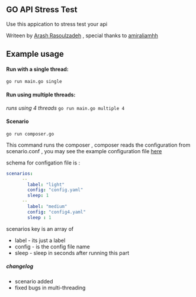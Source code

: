 ## GO API Stress Test
Use this appication to stress test your api

Writeen by [Arash Rasoulzadeh]("http://twitter.com/x3n0b1a") , special thanks to [amiraliamhh](https://github.com/amiraliamhh) 

## Example usage

#### Run with a single thread:
`go run main.go single`

#### Run using multiple threads:
*runs using 4 threads*
`go run main.go multiple 4`
#### Scenario 
`go run composer.go`

This command runs the composer , composer reads the configuration from scenario.conf , you may see the example configuration file [here](https://github.com/arashrasoulzadeh/GoStreestTest/blob/master/scenario.yaml)

schema for configation file is :

```yaml
scenarios:
      --
        label: "light"
        config: "config.yaml"
        sleep: 1
      --
        label: "medium"
        config: "config4.yaml"
        sleep : 1
```

scenarios key is an array of 
* label - its just a label
* config - is the config file name
* sleep - sleep in seconds after running this part
##### changelog
- scenario added
- fixed bugs in multi-threading

